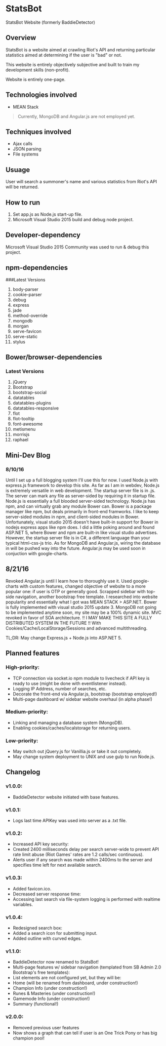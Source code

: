 ﻿# StatsBot
StatsBot Website (formerly BaddieDetector)

## Overview
StatsBot is a website aimed at crawling Riot's API and returning particular statistics aimed at determining if the user is "bad" or not.

This website is entirely objectively subjective and built to train my development skills (non-profit).

Website is entirely one-page.

## Technologies involved
* MEAN Stack

> Currently, MongoDB and Angular.js are not employed yet.

## Techniques involved
* Ajax calls
* JSON parsing
* File systems

## Usuage
User will search a summoner's name and various statistics from Riot's API will be returned. 

## How to run
1. Set app.js as Node.js start-up file.
2. Microsoft Visual Studio 2015 build and debug node project.

## Developer-dependency
Microsoft Visual Studio 2015 Community was used to run & debug this project.

## npm-dependencies
###Latest Versions
1. body-parser
2. cookie-parser
3. debug
4. express
5. jade
6. method-override
7. mongodb
8. morgan
9. serve-favicon
10. serve-static
11. stylus

## Bower/browser-dependencies
### Latest Versions
1. jQuery
2. Bootstrap
3. bootstrap-social
4. datatables
5. datatables-plugins
6. datatables-responsive
7. flot
8. flot-tooltip
9. font-awesome
10. metismenu
11. morrisjs
12. raphael

## Mini-Dev Blog
### 8/10/16

Until I set up a full blogging system I'll use this for now. I used Node.js with express.js framework to develop this site. 
As far as I am in webdev, Node.js is extremely versatile in web development. The startup server file is in .js. 
The server can mark any file as server-sided by requiring it in startup file. Node.js is essentially a full blooded server-sided technology.
Node.js has npm, and can virtually grab any module Bower can. Bower is a package manager like npm, but deals primarily in front-end framworks. 
I like to keep server-sided modules in npm, and client-sided modules in Bower. 
Unfortunately, visual studio 2015 doesn't have built-in support for Bower in nodejs express apps like npm does. 
I did a little poking around and found ASP.NET 5, where Bower and npm are built-in like visual studio advertises.
However, the startup server file is in C#, a different language than your typical html-css-js trio.
As for MongoDB and Angular.js, wiring the database in will be pushed way into the future. Angular.js may be used soon in conjuction with google-charts.

## 8/21/16
Revoked Angular.js until I learn how to thoroughly use it. Used google-charts with custom features, changed objective of website to a more popular one: if user is 
OTP or generally good. Scrapped sidebar with top-side navigation, another bootstrap free template. I researched into website popularity and essentially what I got was 
MEAN STACK > ASP.NET. Bower is fully implemented with visual studio 2015 update 3. MongoDB not going to be implemented anytime soon, my site may be a 100% dynamic site. 
MVC revoked in favor of SOA architecture. !! I MAY MAKE THIS SITE A FULLY DISTRIBUTED SYSTEM IN THE FUTURE !! With Cookies/Cache/LocalStorage/Sessions and advanced multithreading.

TL;DR: May change Express.js + Node.js into ASP.NET 5. 

## Planned features
### High-priority:
* TCP connection via socket.io npm module to livecheck if API key is ready to use (might be done with eventlistener instead).
* Logging IP Address, number of searches, etc.
* Decorate the front-end via Angular.js, bootstrap (bootstrap employed!)
* Multi-page dashboard w/ sidebar website overhaul (in alpha phase!)

### Medium-priority:
* Linking and managing a database system (MongoDB). 
* Enabling cookies/caches/localstorage for returning users.

### Low-priority:
* May switch out jQuery.js for Vanillia.js or take it out completely.
* May change system deployment to UNIX and use gulp to run Node.js.

## Changelog
### v1.0.0: 
* BaddieDetector website initiated with base features.

### v1.0.1: 
* Logs last time APIKey was used into server as a .txt file.

### v1.0.2: 
* Increased API key security:
 * Created 2400 milliseconds delay per search server-wide to prevent API rate limit abuse (Riot Games' rates are 1.2 calls/sec continuous). 
 * Alerts user if any search was made within 2400ms to the server and specifies time left for next available search.

### v1.0.3:
* Added favicon.ico.
* Decreased server response time:
 * Accessing last search via file-system logging is performed with realtime variables.

### v1.0.4:
* Redesigned search box:
 * Added a search icon for submitting input.
 * Added outline with curved edges.

### v1.1.0:
* BaddieDetector now renamed to StatsBot!
* Multi-page features w/ sidebar navigation (templated from SB Admin 2.0 Bootstrap's free templates):
 * List elements are not configured yet, but they will be:
  * Home (will be renamed from dashboard, under construction!)
  * Champion Info (under construction!)
  * Runes & Masteries (under construction!)
  * Gamemode Info (under construction!)
  * Summary (functional!)

### v2.0.0:
* Removed previous user features
* Now shows a graph that can tell if user is an One Trick Pony or has big champion pool! 